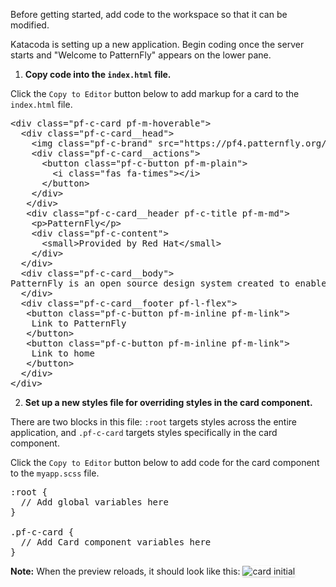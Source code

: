 Before getting started, add code to the workspace so that it can be modified.

Katacoda is setting up a new application. Begin coding once the server starts and "Welcome to PatternFly" appears on the lower pane.
 
1) <strong>Copy code into the `index.html` file.</strong>

Click the `Copy to Editor` button below to add markup for a card to the `index.html` file.
 
<pre class="file" data-filename="index.html" data-target="replace">
&lt;div class=&quot;pf-c-card pf-m-hoverable&quot;&gt;
  &lt;div class=&quot;pf-c-card__head&quot;&gt;
    &lt;img class=&quot;pf-c-brand&quot; src=&quot;https://pf4.patternfly.org/assets/images/pf-logo-small.svg&quot; alt=&quot;PatternFly Logo&quot;&gt;
    &lt;div class=&quot;pf-c-card__actions&quot;&gt;
      &lt;button class=&quot;pf-c-button pf-m-plain&quot;&gt;
        &lt;i class=&quot;fas fa-times&quot;&gt;&lt;/i&gt;
      &lt;/button&gt;
    &lt;/div&gt;
   &lt;/div&gt;
   &lt;div class=&quot;pf-c-card__header pf-c-title pf-m-md&quot;&gt;
    &lt;p&gt;PatternFly&lt;/p&gt;
    &lt;div class=&quot;pf-c-content&quot;&gt;
      &lt;small&gt;Provided by Red Hat&lt;/small&gt;
    &lt;/div&gt;
  &lt;/div&gt;
  &lt;div class=&quot;pf-c-card__body&quot;&gt;
PatternFly is an open source design system created to enable consistency and usability across a wide range of applications and use cases. PatternFly provides clear standards, guidance, and tools that help designers and developers work together more efficiently and build better user experiences.
  &lt;/div&gt;
  &lt;div class=&quot;pf-c-card__footer pf-l-flex&quot;&gt;
   &lt;button class=&quot;pf-c-button pf-m-inline pf-m-link&quot;&gt;
    Link to PatternFly
   &lt;/button&gt;
   &lt;button class=&quot;pf-c-button pf-m-inline pf-m-link&quot;&gt;
    Link to home
   &lt;/button&gt;
  &lt;/div&gt;
&lt;/div&gt;
</pre>
 
2) <strong>Set up a new styles file for overriding styles in the card component.</strong> 

There are two blocks in this file: `:root` targets styles across the entire application, and `.pf-c-card` targets styles specifically in the card component.
 
Click the `Copy to Editor` button below to add code for the card component to the `myapp.scss` file.
 
<pre class="file" data-filename="myapp.scss" data-target="replace">
:root {
  // Add global variables here
}
 
.pf-c-card {
  // Add Card component variables here
}
</pre>
 
<strong>Note:</strong> When the preview reloads, it should look like this:
<img src="override-extend-variables/assets/devconf-artboard-1.png" alt="card initial" style="box-shadow: rgba(3, 3, 3, 0.2) 0px 1.25px 2.5px 0px;" />
